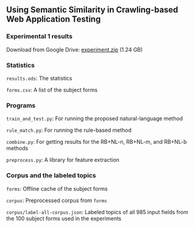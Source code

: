 ## Using Semantic Similarity in Crawling-based Web Application Testing

### Experimental 1 results

Download from Google Drive:
[experiment.zip](https://drive.google.com/file/d/1WML-hJhRqvAHmsxjMMOjUa1XfVr8GdCx/view?usp=sharing) (1.24 GB)

### Statistics

`results.ods`: The statistics

`forms.csv`: A list of the subject forms

### Programs

`train_and_test.py`: For running the proposed natural-language method

`rule_match.py`: For running the rule-based method

`combine.py`: For getting results for the RB+NL-n, RB+NL-m, and RB+NL-b methods

`preprocess.py`: A library for feature extraction

### Corpus and the labeled topics

`forms`: Offline cache of the subject forms

`corpus`: Preprocessed corpus from `forms`

`corpus/label-all-corpus.json`: Labeled topics of all 985 input fields from the 100 subject forms used in the experiments

